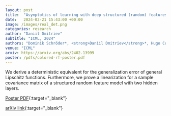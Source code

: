 ```yaml
---
layout: post
title:  "Asymptotics of learning with deep structured (random) features"
date:   2024-02-21 15:43:00 +00:00
image: /images/real_det.png
categories: research
author: "Daniil Dmitriev"
subtitle: "ICML, 2024"
authors: "Dominik Schröder*, <strong>Daniil Dmitriev</strong>*, Hugo Cui*, Bruno Loureiro"
venue: "ICML"
arxiv: https://arxiv.org/abs/2402.13999
poster: /pdfs/colored-rf-poster.pdf
---
```


We derive a deterministic equivalent for the generalization error of general Lipschitz functions.
Furthermore, we prove a linearization for a sample covariance matrix of a structured random feature model with two hidden layers.

[Poster PDF](/pdfs/colored-rf-poster){:target="_blank"}

<!-- [ACM Citation](http://dl.acm.org/citation.cfm?id=2448232){:target="_blank"} -->

[arXiv link](https://arxiv.org/abs/2402.13999){:target="_blank"}
